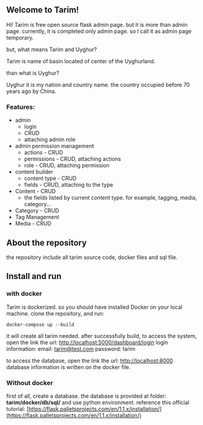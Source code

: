## Welcome to Tarim!

Hi! Tarim is free open source flask admin page. but it is more than admin page.  currently, it is completed only admin page. so I call it as admin page temporary.

but, what means Tarim and Uyghur?

Tarim is name of basin located of center of the Uyghurland.

than what is Uyghur? 

Uyghur it is my nation and country name. the country occupied before 70 years ago by China.

### Features:
 - admin
	 - login
	 - CRUD
	 - attaching admin role
- admin permission management
	- actions - CRUD
	- permissions - CRUD, attaching actions
	- role - CRUD, attaching permission
- content builder
	- content type - CRUD
	- fields - CRUD, attaching to the type
- Content - CRUD
	- the fields listed by  current content type. for example, tagging, media, category... 
- Category - CRUD
- Tag Management
- Media - CRUD

## About the repository
the repository include all tarim source code, docker files and sql file.

## Install and run

### with docker

Tarim is dockerized. so you should have installed Docker on your local machine.
 clone the repository, and run:

    docker-compose up --build
   
it will create all tarim needed. 
after successfully build, to access the system, open the link the url: [http://localhost:5000/dashboard/login](http://localhost:5000/dashboard/login)
login information:
email: tarim@test.com
password: tarim

to access the database,  open the link the url: [http://localhost:8000](http://localhost:8000)
database information is written on the docker file.


### Without docker
first of all, create a database.
the database is provided at folder: **tarim/docker/db/sql/**
 and use python environment.
 reference this official tutorial: [https://flask.palletsprojects.com/en/1.1.x/installation/](https://flask.palletsprojects.com/en/1.1.x/installation/)
 
 
